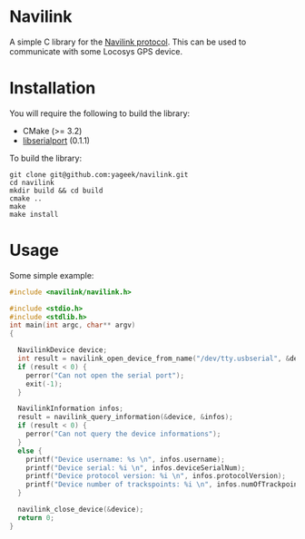 # Navilink

A simple C library for the [Navilink protocol](http://notes.splitbrain.org/navilink). This can be used to communicate
with some Locosys GPS device.

# Installation

You will require the following to build the library:

- CMake (>= 3.2)
- [libserialport](https://sigrok.org/wiki/Libserialport) (0.1.1)

To build the library:
```shell
git clone git@github.com:yageek/navilink.git
cd navilink
mkdir build && cd build
cmake ..
make 
make install
```
# Usage

Some simple example:
```c
#include <navilink/navilink.h>

#include <stdio.h>
#include <stdlib.h>
int main(int argc, char** argv)
{

  NavilinkDevice device;
  int result = navilink_open_device_from_name("/dev/tty.usbserial", &device);
  if (result < 0) {
    perror("Can not open the serial port");
    exit(-1);
  }

  NavilinkInformation infos;
  result = navilink_query_information(&device, &infos);
  if (result < 0) {
    perror("Can not query the device informations");
  }
  else {
    printf("Device username: %s \n", infos.username);
    printf("Device serial: %i \n", infos.deviceSerialNum);
    printf("Device protocol version: %i \n", infos.protocolVersion);
    printf("Device number of trackspoints: %i \n", infos.numOfTrackpoints);
  }

  navilink_close_device(&device);
  return 0;
}
```

